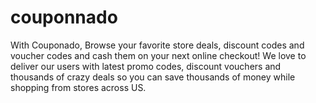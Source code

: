 # couponnado
With Couponado, Browse your favorite store deals, discount codes and voucher codes and cash them on your next online checkout! We love to deliver our users with latest promo codes, discount vouchers and thousands of crazy deals so you can save thousands of money while shopping from stores across US. 
